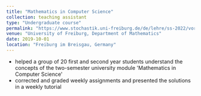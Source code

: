 ```yaml
---
title: "Mathematics in Computer Science"
collection: teaching assistant
type: "Undergraduate course"
permalink: "https://www.stochastik.uni-freiburg.de/de/lehre/ss-2022/vorlesung-math-II-inf-SS2022"
venue: "University of Freiburg, Department of Mathematics"
date: 2019-10-01
location: "Freiburg im Breisgau, Germany"
---
```


- helped a group of 20 first and second year students understand the concepts of the two-semester university module 'Mathematics in Computer Science'
- corrected and graded weekly assignments and presented the solutions in a weekly tutorial